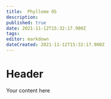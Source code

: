 ```yaml
---
title:  Phyllome OS
description: 
published: true
date: 2021-11-12T15:32:17.900Z
tags: 
editor: markdown
dateCreated: 2021-11-12T15:32:17.900Z
---
```


# Header
Your content here
